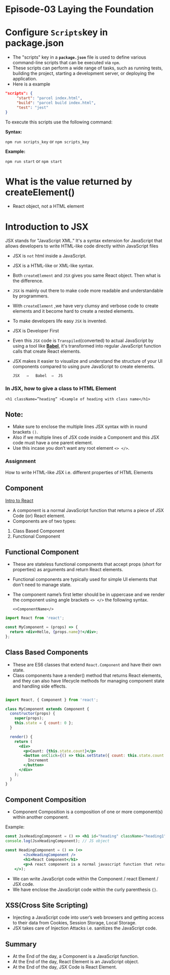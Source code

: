 # Episode-03 Laying the Foundation

# Configure `Scripts`key in package.json

- The "scripts" key in a **`package.json`** file is used to define various command-line scripts that can be executed via `npm`.
- These scripts can perform a wide range of tasks, such as running tests, building the project, starting a development server, or deploying the application.
- Here is a example

```json
"scripts": {
     "start": "parcel index.html",
     "build": "parcel build index.html",
     "test": "jest"
}
```

To execute this scripts use the following command:

**Syntax:**

`npm run scripts_key`  or `npm scripts_key`

**Example:**

`npm run start`  or `npm start`

# What is the value returned by createElement()

- React object, not a HTML element

# Introduction to JSX

JSX stands for "JavaScript XML." It's a syntax extension for JavaScript that allows developers to write HTML-like code directly within JavaScript files

- JSX is `not` html inside a JavaScript.
- JSX is a HTML-like or XML-like syntax.
- Both `createElement` and `JSX` gives you same React object. Then what is the difference.
- `JSX` is mainly out there to make code more readable and understandable by programmers.
- With `createElement` ,we have very clumsy and verbose code to create elements and it become hard to create a nested elements.
- To make developers life easy `JSX` is invented.
- JSX is Developer First
- Even this `JSX` code is `Transpiled`(converted) to actual JavaScript by using a tool like [**Babel**](https://babeljs.io/), it's transformed into regular JavaScript function calls that create React elements.
- JSX makes it easier to visualize and understand the structure of your UI components compared to using pure JavaScript to create elements.
    
    `JSX   ⇒   Babel  ⇒  JS`
    

### In JSX, how to give a class to HTML Element

`<h1 className=”heading” >Example of heading with class name</h1>`

## Note:

- Make sure to enclose the multiple lines JSX syntax with in round brackets `()`.
- Also if we multiple lines of JSX code inside a Component and this JSX code must have a one parent element.
- Use this incase you don’t want any root element `<> </>`.

### Assignment

How to write HTML-like JSX i.e. different properties of HTML Elements

## Component

[Intro to React](https://www.notion.so/Intro-to-React-a04b7aa6ec6a43e9aa24dd48d8bdb9d5?pvs=21)

- A component is a normal JavaScript function that returns a piece of JSX Code (or) React element.
- Components are of two types:
1. Class Based Component
2. Functional Component

## Functional Component

- These are stateless functional components that accept props (short for properties) as arguments and return React elements.
- Functional components are typically used for simple UI elements that don't need to manage state.
- The component name’s first letter should be in uppercase and we render the component using angle brackets `<> </>` the following syntax.

     `<>ComponentName</>`          

```jsx
import React from 'react';

const MyComponent = (props) => {
  return <div>Hello, {props.name}!</div>;
};
```

## Class Based Components

- These are ES6 classes that extend `React.Component` and have their own state.
- Class components have a render() method that returns React elements, and they can also have lifecycle methods for managing component state and handling side effects.

```jsx

import React, { Component } from 'react';

class MyComponent extends Component {
  constructor(props) {
    super(props);
    this.state = { count: 0 };
  }

  render() {
    return (
      <div>
        <p>Count: {this.state.count}</p>
        <button onClick={() => this.setState({ count: this.state.count + 1 })}>
          Increment
        </button>
      </div>
    );
  }
}
```

## Component Composition

- Component Composition is a composition of one or more component(s) within another component.

Example:

```jsx
const JsxHeadingComponent = () => <h1 id="heading" className="heading1">heading using JSX</h1>;
console.log(JsxHeadingComponent); // JS object

const HeadingComponent = () => (<>
        <JsxHeadingComponent />
        <h1>React Component</h1>
        <p>A react component is a normal javascript function that returns the piece of JSX code or which return react Element</p>
    </>);
```

- We can write JavaScript code within the Component / react Element / JSX code.
- We have enclose the JavaScript code within the curly parenthesis `{}`.

## XSS(Cross Site Scripting)

- Injecting a JavaScript code into user’s web browsers and getting access to their data from Cookies, Session Storage, Local Storage.
- JSX takes care of Injection Attacks i.e. sanitizes the JavaScript code.

## Summary

- At the End of the day, a Component is a JavaScript function.
- At the End of the day, React Element is an JavaScript object.
- At the End of the day, JSX Code is React Element.